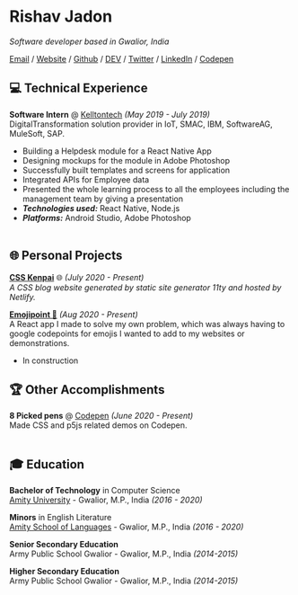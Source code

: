 
# Rishav Jadon

_Software developer based in Gwalior, India_ <br>


[Email](mailto:rishav.jadon.work@gmail.com) / [Website](https://www.csskenpai.com) / [Github](https://www.github.com/rjitsu) / [DEV](https://dev.to/rjitsu) / [Twitter](https://www.twitter.com/rovenclasher) / [LinkedIn](https://www.linkedin.com/in/rishav-jadon-584037194/) / [Codepen](https://codepen.io/Rj456)

## 💻 Technical Experience

**Software Intern** @ [Kelltontech](https://twitter.com/Kelltontech) _(May 2019 - July 2019)_ <br>
DigitalTransformation solution provider in IoT, SMAC, IBM,  SoftwareAG, MuleSoft, SAP.
  - Building a Helpdesk module for a React Native App 
  - Designing mockups for the module in Adobe Photoshop
  - Successfully built templates and screens for application
  - Integrated APIs for Employee data 
  - Presented the whole learning process to all the employees including the management team by giving a presentation
  - **_Technologies used:_** React Native, Node.js
  - **_Platforms:_**  Android Studio, Adobe Photoshop
    <br><br>
    
## 🌐 Personal Projects

**[CSS Kenpai](https://www.csskenpai.com)** 🌐 _(July 2020 - Present)_ <br>
_A CSS blog website generated by static site generator 11ty and hosted by Netlify._

**[Emojipoint 🌈](https://www.faceb)**  _(Aug 2020 - Present)_ <br>
A React app I made to solve my own problem, which was always having to google codepoints for emojis I wanted to add to my websites or demonstrations.
  - In construction

  
## 🏆 Other Accomplishments

**8 Picked pens** @ [Codepen](https://codepen.io/Rj456) _(June 2020 - Present)_<br>
Made CSS and p5js related demos on Codepen.
<br><br>

## 🎓 Education

**Bachelor of Technology** in Computer Science<br>
[Amity University](https://www.amity.edu/gwalior/) - Gwalior, M.P., India _(2016 - 2020)_

**Minors** in English Literature<br>
[Amity School of Languages](https://www.amity.edu/asl/) - Gwalior, M.P., India _(2016 - 2020)_

**Senior Secondary Education** <br>
Army Public School Gwalior - Gwalior, M.P., India _(2014-2015)_

**Higher Secondary Education** <br>
Army Public School Gwalior - Gwalior, M.P., India _(2014-2015)_

